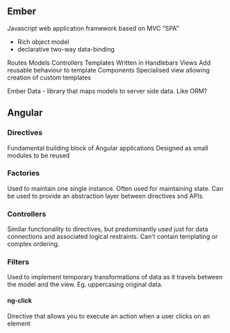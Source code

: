 ## Ember
Javascript web application framework based on MVC
“SPA”
- Rich object model
- declarative two-way data-binding

Routes
Models
Controllers
Templates
	Written in Handlebars
Views
	Add reusable behaviour to template
Components
	Specialised view allowing creation of custom templates

Ember Data - library that maps models to server side data. Like ORM? 

## Angular

### Directives
Fundamental building block of Angular applications
Designed as small modules to be reused

### Factories
Used to maintain one single instance. Often used for maintaining state. Can be used to provide an abstraction layer between directives snd APIs.

### Controllers
Similar functionality to directives, but predominantly used just for data connections and associated logical restraints. Can’t contain templating or complex ordering.

### Filters
Used to implement temporary transformations of data as it travels between the model and the view. Eg. uppercasing original data.

#### ng-click
Directive that allows you to execute an action when a user clicks on an element
